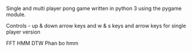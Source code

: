 Single and multi player pong game written in python 3 using the pygame module.

Controls - up & down arrow keys and w & s keys and arrow keys for single player version


FFT
HMM
DTW
Phan bo hmm